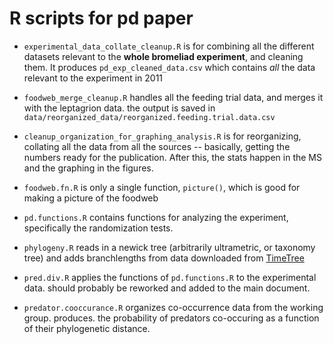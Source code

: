 # R scripts for pd paper 

* `experimental_data_collate_cleanup.R` is for combining all the different datasets relevant to the **whole bromeliad experiment**, and cleaning them.  It produces `pd_exp_cleaned_data.csv` which contains *all* the data relevant to the experiment in 2011

* `foodweb_merge_cleanup.R` handles all the feeding trial data, and merges it with the leptagrion data.  the output is saved in `data/reorganized_data/reorganized.feeding.trial.data.csv`

* `cleanup_organization_for_graphing_analysis.R` is for reorganizing, collating all the data from all the sources -- basically, getting the numbers ready for the publication. After this, the stats happen in the MS and the graphing in the figures.

* `foodweb.fn.R` is only a single function, `picture()`, which is good for making a picture of the foodweb

* `pd.functions.R` contains functions for analyzing the experiment, specifically the randomization tests.

* `phylogeny.R` reads in a newick tree (arbitrarily ultrametric, or taxonomy tree) and adds branchlengths from data downloaded from [TimeTree](timetree.org)

* `pred.div.R` applies the functions of `pd.functions.R` to the experimental data.  should probably be reworked and added to the main document.

* `predator.cooccurance.R` organizes co-occurrence data from the working group.  produces.  the probability of predators co-occuring as a function of their phylogenetic distance. 